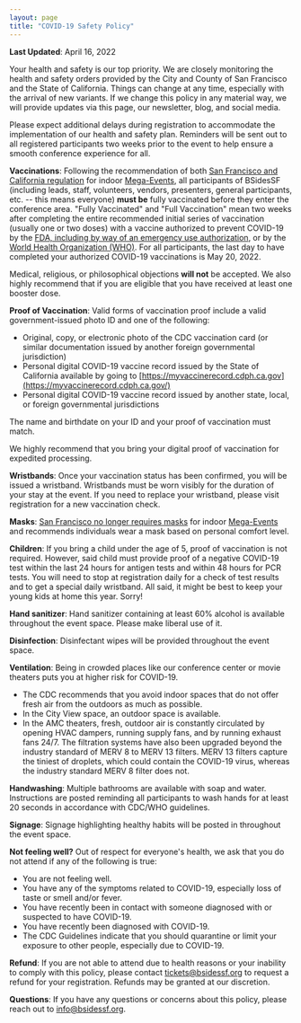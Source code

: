 ```yaml
---
layout: page
title: "COVID-19 Safety Policy"
---
```


**Last Updated**: April 16, 2022

Your health and safety is our top priority. We are closely monitoring the health and safety orders provided by the City and County of San Francisco and the State of California. Things can change at any time, especially with the arrival of new variants. If we change this policy in any material way, we will provide updates via this page, our newsletter, blog, and social media.

Please expect additional delays during registration to accommodate the implementation of our health and safety plan. Reminders will be sent out to all registered participants two weeks prior to the event to help ensure a smooth conference experience for all.

**Vaccinations**: Following the recommendation of both [San Francisco and California regulation](https://www.sfdph.org/dph/alerts/files/C19-07-Safer-Return-Together-Health-Order.pdf) for indoor [Mega-Events](https://www.sfdph.org/dph/alerts/files/C19-07-Safer-Return-Together-Health-Order.pdf), all participants of BSidesSF (including leads, staff, volunteers, vendors, presenters, general participants, etc. -- this means everyone) **must be** fully vaccinated before they enter the conference area. "Fully Vaccinated" and "Full Vaccination" mean two weeks after completing the entire recommended initial series of vaccination (usually one or two doses) with a vaccine authorized to prevent COVID-19 by the [FDA, including by way of an emergency use authorization](https://www.fda.gov/emergency-preparedness-and-response/coronavirus-disease-2019-covid-19/covid-19-vaccines#authorized-vaccines), or by the [World Health Organization (WHO)](https://covid19.trackvaccines.org/agency/who/). For all participants, the last day to have completed your authorized COVID-19 vaccinations is May 20, 2022.

Medical, religious, or philosophical objections **will not** be accepted. We also highly recommend that if you are eligible that you have received at least one booster dose.

**Proof of Vaccination**: Valid forms of vaccination proof include a valid government-issued photo ID and one of the following:

* Original, copy, or electronic photo of the CDC vaccination card (or similar documentation issued by another foreign governmental jurisdiction)
* Personal digital COVID-19 vaccine record issued by the State of California available by going to [https://myvaccinerecord.cdph.ca.gov](https://myvaccinerecord.cdph.ca.gov/)
* Personal digital COVID-19 vaccine record issued by another state, local, or foreign governmental jurisdictions

The name and birthdate on your ID and your proof of vaccination must match.

We highly recommend that you bring your digital proof of vaccination for expedited processing.

**Wristbands**: Once your vaccination status has been confirmed, you will be issued a wristband. Wristbands must be worn visibly for the duration of your stay at the event. If you need to replace your wristband, please visit registration for a new vaccination check.

**Masks**: [San Francisco no longer requires masks](https://sf.gov/information/know-when-masks-are-needed) for indoor [Mega-Events](https://www.sfdph.org/dph/alerts/files/C19-07-Safer-Return-Together-Health-Order.pdf) and recommends individuals wear a mask based on personal comfort level.

**Children**: If you bring a child under the age of 5, proof of vaccination is not required. However, said child must provide proof of a negative COVID-19 test within the last 24 hours for antigen tests and within 48 hours for PCR tests. You will need to stop at registration daily for a check of test results and to get a special daily wristband. All said, it might be best to keep your young kids at home this year. Sorry!

**Hand sanitizer**: Hand sanitizer containing at least 60% alcohol is available throughout the event space. Please make liberal use of it.

**Disinfection**: Disinfectant wipes will be provided throughout the event space.

**Ventilation**: Being in crowded places like our conference center or movie theaters puts you at higher risk for COVID-19.

* The CDC recommends that you avoid indoor spaces that do not offer fresh air from the outdoors as much as possible.
* In the City View space, an outdoor space is available.
* In the AMC theaters, fresh, outdoor air is constantly circulated by opening HVAC dampers, running supply fans, and by running exhaust fans 24/7. The filtration systems have also been upgraded beyond the industry standard of MERV 8 to MERV 13 filters. MERV 13 filters capture the tiniest of droplets, which could contain the COVID-19 virus, whereas the industry standard MERV 8 filter does not.

**Handwashing**: Multiple bathrooms are available with soap and water. Instructions are posted reminding all participants to wash hands for at least 20 seconds in accordance with CDC/WHO guidelines.

**Signage**: Signage highlighting healthy habits will be posted in throughout the event space.

**Not feeling well?** Out of respect for everyone's health, we ask that you do not attend if any of the following is true:

* You are not feeling well.
* You have any of the symptoms related to COVID-19, especially loss of taste or smell and/or fever.
* You have recently been in contact with someone diagnosed with or suspected to have COVID-19.
* You have recently been diagnosed with COVID-19.
* The CDC Guidelines indicate that you should quarantine or limit your exposure to other people, especially due to COVID-19.

**Refund**: If you are not able to attend due to health reasons or your inability to comply with this policy, please contact [tickets@bsidessf.org](mailto:tickets@bsidessf.org) to request a refund for your registration. Refunds may be granted at our discretion.

**Questions**: If you have any questions or concerns about this policy, please reach out to [info@bsidessf.org](mailto:info@bsidessf.org).
